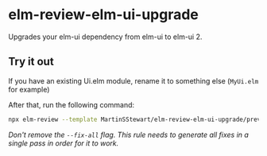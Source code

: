 # elm-review-elm-ui-upgrade

Upgrades your elm-ui dependency from elm-ui to elm-ui 2.

## Try it out

If you have an existing Ui.elm module, rename it to something else (`MyUi.elm` for example)

After that, run the following command:
```bash
npx elm-review --template MartinSStewart/elm-review-elm-ui-upgrade/preview --fix-all
```
*Don't remove the `--fix-all` flag. This rule needs to generate all fixes in a single pass in order for it to work.*
